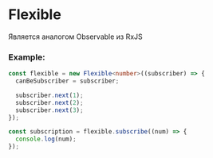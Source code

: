 # Flexible

Является аналогом Observable из RxJS

### Example:

```ts
const flexible = new Flexible<number>((subscriber) => {
  canBeSubscriber = subscriber;

  subscriber.next(1);
  subscriber.next(2);
  subscriber.next(3);
});

const subscription = flexible.subscribe((num) => {
  console.log(num);
});
```
